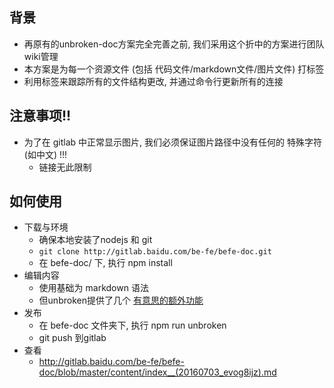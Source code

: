 ## 背景

* 再原有的unbroken-doc方案完全完善之前, 我们采用这个折中的方案进行团队wiki管理
* 本方案是为每一个资源文件 (包括 代码文件/markdown文件/图片文件) 打标签
* 利用标签来跟踪所有的文件结构更改, 并通过命令行更新所有的连接

## 注意事项!!

* 为了在 gitlab 中正常显示图片, 我们必须保证图片路径中没有任何的 特殊字符 (如中文) !!!
    * 链接无此限制
    
## 如何使用

* 下载与环境
    * 确保本地安装了nodejs 和 git
    * `git clone http://gitlab.baidu.com/be-fe/befe-doc.git`
    * 在 befe-doc/ 下, 执行 npm install
* 编辑内容
    * 使用基础为 markdown 语法
    * 但unbroken提供了几个 <span type="link" tag="20160703_rthj1hyl" hash="">[有意思的额外功能](/content/创新与技术项目/unbroken-doc/有意思的额外功能__(20160703_rthj1hyl).md)</span>
* 发布
    * 在 befe-doc 文件夹下, 执行 npm run unbroken
    * git push 到gitlab
* 查看
    * http://gitlab.baidu.com/be-fe/befe-doc/blob/master/content/index__(20160703_evog8ijz).md

